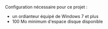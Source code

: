 Configuration nécessaire pour ce projet :
- un ordianteur équipé de Windows 7 et plus
- 100 Mo minimum d'espace disque disponible
